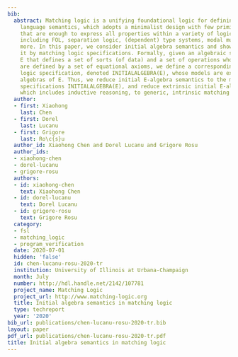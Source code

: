 ```yaml
---
bib:
  abstract: Matching logic is a unifying foundational logic for defining formal programming
    language semantics, which adopts a minimalist design with few primitive constructs
    that are enough to express all properties within a variety of logical systems,
    including FOL, separation logic, (dependent) type systems, modal mu-logic, and
    more. In this paper, we consider initial algebra semantics and show how to capture
    it by matching logic specifications. Formally, given an algebraic specification
    E that defines a set of sorts (of data) and a set of operations whose behaviors
    are defined by a set of equational axioms, we define a corresponding matching
    logic specification, denoted INITIALALGEBRA(E), whose models are exactly the initial
    algebras of E. Thus, we reduce initial E-algebra semantics to the matching logic
    specifications INITIALALGEBRA(E), and reduce extrinsic initial E-algebra reasoning,
    which includes inductive reasoning, to generic, intrinsic matching logic reasoning.
  author:
  - first: Xiaohong
    last: Chen
  - first: Dorel
    last: Lucanu
  - first: Grigore
    last: Ro\c{s}u
  author_id: Xiaohong Chen and Dorel Lucanu and Grigore Rosu
  author_ids:
  - xiaohong-chen
  - dorel-lucanu
  - grigore-rosu
  authors:
  - id: xiaohong-chen
    text: Xiaohong Chen
  - id: dorel-lucanu
    text: Dorel Lucanu
  - id: grigore-rosu
    text: Grigore Rosu
  category:
  - fsl
  - matching_logic
  - program_verification
  date: 2020-07-01
  hidden: 'false'
  id: chen-lucanu-rosu-2020-tr
  institution: University of Illinois at Urbana-Champaign
  month: July
  number: http://hdl.handle.net/2142/107781
  project_name: Matching Logic
  project_url: http://www.matching-logic.org
  title: Initial algebra semantics in matching logic
  type: techreport
  year: '2020'
bib_url: publications/chen-lucanu-rosu-2020-tr.bib
layout: paper
pdf_url: publications/chen-lucanu-rosu-2020-tr.pdf
title: Initial algebra semantics in matching logic
---
```

